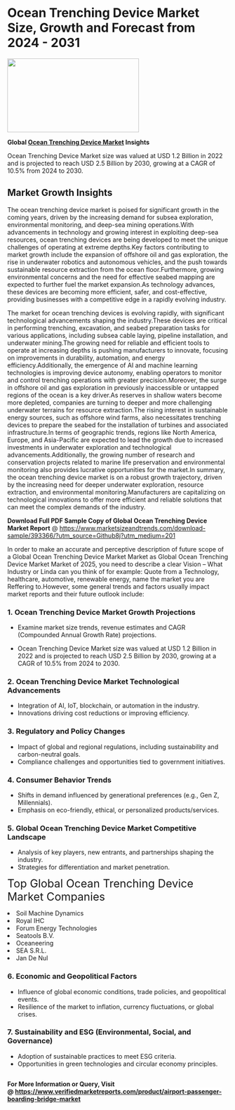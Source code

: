 <H1>Ocean Trenching Device Market Size, Growth and Forecast from 2024 - 2031</H1><img class="aligncenter size-medium wp-image-584254" src="https://thirdeyenews.in/wp-content/uploads/2024/09/Global-Market-Research-300x168.jpeg" alt="" width="300" height="168" /><p><strong>Global&nbsp;<a href="https://www.marketsizeandtrends.com/download-sample/393366/?utm_source=Github8j?utm_medium=201">Ocean Trenching Device Market</a> Insights</strong></p><p>Ocean Trenching Device Market size was valued at USD 1.2 Billion in 2022 and is projected to reach USD 2.5 Billion by 2030, growing at a CAGR of 10.5% from 2024 to 2030.</p><p><h2>Market Growth Insights</h2> <p>The ocean trenching device market is poised for significant growth in the coming years, driven by the increasing demand for subsea exploration, environmental monitoring, and deep-sea mining operations.With advancements in technology and growing interest in exploiting deep-sea resources, ocean trenching devices are being developed to meet the unique challenges of operating at extreme depths.Key factors contributing to market growth include the expansion of offshore oil and gas exploration, the rise in underwater robotics and autonomous vehicles, and the push towards sustainable resource extraction from the ocean floor.Furthermore, growing environmental concerns and the need for effective seabed mapping are expected to further fuel the market expansion.As technology advances, these devices are becoming more efficient, safer, and cost-effective, providing businesses with a competitive edge in a rapidly evolving industry.</p> <p>The market for ocean trenching devices is evolving rapidly, with significant technological advancements shaping the industry.These devices are critical in performing trenching, excavation, and seabed preparation tasks for various applications, including subsea cable laying, pipeline installation, and underwater mining.The growing need for reliable and efficient tools to operate at increasing depths is pushing manufacturers to innovate, focusing on improvements in durability, automation, and energy efficiency.Additionally, the emergence of AI and machine learning technologies is improving device autonomy, enabling operators to monitor and control trenching operations with greater precision.Moreover, the surge in offshore oil and gas exploration in previously inaccessible or untapped regions of the ocean is a key driver.As reserves in shallow waters become more depleted, companies are turning to deeper and more challenging underwater terrains for resource extraction.The rising interest in sustainable energy sources, such as offshore wind farms, also necessitates trenching devices to prepare the seabed for the installation of turbines and associated infrastructure.In terms of geographic trends, regions like North America, Europe, and Asia-Pacific are expected to lead the growth due to increased investments in underwater exploration and technological advancements.Additionally, the growing number of research and conservation projects related to marine life preservation and environmental monitoring also provides lucrative opportunities for the market.In summary, the ocean trenching device market is on a robust growth trajectory, driven by the increasing need for deeper underwater exploration, resource extraction, and environmental monitoring.Manufacturers are capitalizing on technological innovations to offer more efficient and reliable solutions that can meet the complex demands of the industry.<p><span class=""><strong>Download Full PDF Sample Copy of Global Ocean Trenching Device Market Report</strong> @ <a href="https://www.marketsizeandtrends.com/download-sample/393366/?utm_source=Github8j?utm_medium=201" target="_blank">https://www.marketsizeandtrends.com/download-sample/393366/?utm_source=Github8j?utm_medium=201</a></span></p><p>In order to make an accurate and perceptive description of future scope of a Global&nbsp;Ocean Trenching Device Market Market as Global&nbsp;Ocean Trenching Device Market Market of 2025, you need to describe a clear Vision &ndash; What Industry or Linda can you think of for example: Quote from a Technology, healthcare, automotive, renewable energy, name the market you are Reffering to.However, some general trends and factors usually impact market reports and their future outlook include:</p><h3>1.&nbsp;<strong>Ocean Trenching Device Market Growth Projections</strong></h3><ul><li>Examine market size trends, revenue estimates and CAGR (Compounded Annual Growth Rate) projections.</li><li><p>Ocean Trenching Device Market size was valued at USD 1.2 Billion in 2022 and is projected to reach USD 2.5 Billion by 2030, growing at a CAGR of 10.5% from 2024 to 2030.</p></li></ul><h3>2.&nbsp;<strong>Ocean Trenching Device Market Technological Advancements</strong></h3><ul><li>Integration of AI, IoT, blockchain, or automation in the industry.</li><li>Innovations driving cost reductions or improving efficiency.</li></ul><h3>3.&nbsp;<strong>Regulatory and Policy Changes</strong></h3><ul><li>Impact of global and regional regulations, including sustainability and carbon-neutral goals.</li><li>Compliance challenges and opportunities tied to government initiatives.</li></ul><h3>4.&nbsp;<strong>Consumer Behavior Trends</strong></h3><ul><li>Shifts in demand influenced by generational preferences (e.g., Gen Z, Millennials).</li><li>Emphasis on eco-friendly, ethical, or personalized products/services.</li></ul><h3>5.&nbsp;<strong>Global Ocean Trenching Device Market Competitive Landscape</strong></h3><ul><li>Analysis of key players, new entrants, and partnerships shaping the industry.</li><li>Strategies for differentiation and market penetration.</li></ul><p data-pm-slice="1 1 []"><span style="color: inherit; font-family: inherit; font-size: 25px;">Top Global Ocean Trenching Device Market Companies</span></p><div class="" data-test-id=""><p><li>Soil Machine Dynamics</li><li> Royal IHC</li><li> Forum Energy Technologies</li><li> Seatools B.V.</li><li> Oceaneering</li><li> SEA S.R.L.</li><li> Jan De Nul</li></p></div><h3>6.&nbsp;<strong>Economic and Geopolitical Factors</strong></h3><ul><li>Influence of global economic conditions, trade policies, and geopolitical events.</li><li>Resilience of the market to inflation, currency fluctuations, or global crises.</li></ul><h3>7.&nbsp;<strong>Sustainability and ESG (Environmental, Social, and Governance)</strong></h3><ul><li>Adoption of sustainable practices to meet ESG criteria.</li><li>Opportunities in green technologies and circular economy principles.</li></ul><h2><strong style="font-size: 14px;">For More Information or Query, Visit @&nbsp;</strong><a style="background-color: #ffffff; font-size: 14px;" href="https://www.marketsizeandtrends.com/report/ocean-trenching-device-market/" target="_blank">https://www.verifiedmarketreports.com/product/airport-passenger-boarding-bridge-market</a></h2>